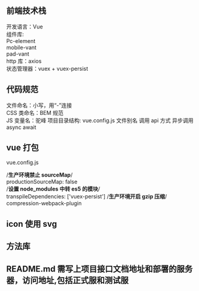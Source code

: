 ## 前端技术栈

开发语言：Vue  
组件库:  
Pc-element  
mobile-vant  
pad-vant  
http 库：axios  
状态管理器：vuex + vuex-persist

## 代码规范

文件命名：小写，用“-”连接  
CSS 类命名：BEM 规范  
JS 变量名：驼峰
项目目录结构:
vue.config.js 文件别名
调用 api 方式
异步调用 async await

## vue 打包 

vue.config.js

/**生产环境禁止 sourceMap**/  
productionSourceMap: false  
/**设置 node_modules 中转 es5 的模块**/  
transpileDependencies: ['vuex-persist']
/**生产环境开启 gzip 压缩**/
compression-webpack-plugin

## icon 使用 svg

## 方法库

## README.md 需写上项目接口文档地址和部署的服务器，访问地址,包括正式服和测试服
